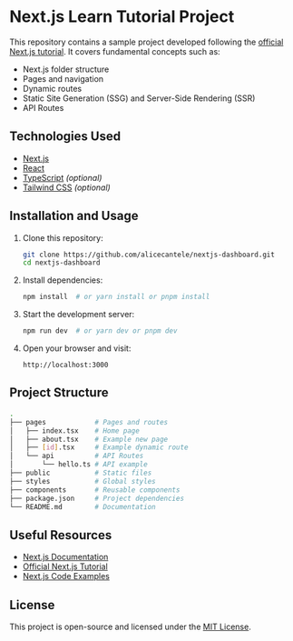 # Next.js Learn Tutorial Project

This repository contains a sample project developed following the [official Next.js tutorial](https://nextjs.org/learn). It covers fundamental concepts such as:

- Next.js folder structure
- Pages and navigation
- Dynamic routes
- Static Site Generation (SSG) and Server-Side Rendering (SSR)
- API Routes

## Technologies Used

- [Next.js](https://nextjs.org/)
- [React](https://react.dev/)
- [TypeScript](https://www.typescriptlang.org/) *(optional)*
- [Tailwind CSS](https://tailwindcss.com/) *(optional)*

## Installation and Usage

1. Clone this repository:
   ```bash
   git clone https://github.com/alicecantele/nextjs-dashboard.git
   cd nextjs-dashboard
   ```

2. Install dependencies:
   ```bash
   npm install  # or yarn install or pnpm install
   ```

3. Start the development server:
   ```bash
   npm run dev  # or yarn dev or pnpm dev
   ```

4. Open your browser and visit:
   ```
   http://localhost:3000
   ```

## Project Structure

```bash
.
├── pages            # Pages and routes
│   ├── index.tsx    # Home page
│   ├── about.tsx    # Example new page
│   ├── [id].tsx     # Example dynamic route
│   └── api          # API Routes
│       └── hello.ts # API example
├── public           # Static files
├── styles           # Global styles
├── components       # Reusable components
├── package.json     # Project dependencies
└── README.md        # Documentation
```

## Useful Resources

- [Next.js Documentation](https://nextjs.org/docs)
- [Official Next.js Tutorial](https://nextjs.org/learn)
- [Next.js Code Examples](https://github.com/vercel/next.js/tree/canary/examples)

## License

This project is open-source and licensed under the [MIT License](LICENSE).


